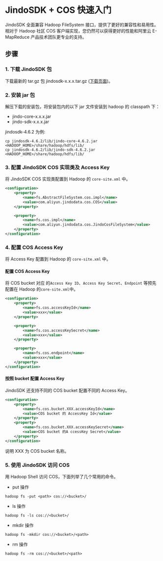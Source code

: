 # JindoSDK + COS 快速入门

JindoSDK 全面兼容 Hadoop FileSystem 接口，提供了更好的兼容性和易用性。
相对于 Hadoop 社区 COS 客户端实现，您仍然可以获得更好的性能和阿里云 E-MapReduce 产品技术团队更专业的支持。

## 步骤

### 1. 下载 JindoSDK 包
下载最新的 tar.gz 包 jindosdk-x.x.x.tar.gz ([下载页面](/docs/user/4.x/jindodata_download.md))。

### 2. 安装 jar 包
解压下载的安装包，将安装包内的以下 jar 文件安装到 hadoop 的 classpath 下：
* jindo-core-x.x.x.jar
* jindo-sdk-x.x.x.jar

jindosdk-4.6.2 为例:
```
cp jindosdk-4.6.2/lib/jindo-core-4.6.2.jar <HADOOP_HOME>/share/hadoop/hdfs/lib/
cp jindosdk-4.6.2/lib/jindo-sdk-4.6.2.jar <HADOOP_HOME>/share/hadoop/hdfs/lib/
```

### 3. 配置 JindoSDK COS 实现类及 Access Key

将 JindoSDK COS 实现类配置到 Hadoop 的 `core-site.xml` 中。

```xml
<configuration>
    <property>
        <name>fs.AbstractFileSystem.cos.impl</name>
        <value>com.aliyun.jindodata.cos.COS</value>
    </property>

    <property>
        <name>fs.cos.impl</name>
        <value>com.aliyun.jindodata.cos.JindoCosFileSystem</value>
    </property>
</configuration>

```

### 4. 配置 COS Access Key

将 Access Key 配置到 Hadoop 的 `core-site.xml` 中。

#### 配置 COS Access Key
将 COS bucket 对应 的`Access Key ID`、`Access Key Secret`、`Endpoint` 等预先配置在 Hadoop 的`core-site.xml`中。
```xml
<configuration>
    <property>
        <name>fs.cos.accessKeyId</name>
        <value>xxx</value>
    </property>

    <property>
        <name>fs.cos.accessKeySecret</name>
        <value>xxx</value>
    </property>

    <property>
        <name>fs.cos.endpoint</name>
        <value>xxx</value>
    </property>
</configuration>
```

#### 按照 bucket 配置 Access Key

JindoSDK 还支持不同的 COS bucket 配置不同的 Access Key。

```xml
<configuration>
    <property>
        <name>fs.cos.bucket.XXX.accessKeyId</name>
        <value>COS bucket 的 AccessKey Id</value>
    </property>
    <property>
        <name>fs.cos.bucket.XXX.accessKeySecret</name>
        <value>COS bucket 的A ccessKey Secret</value>
    </property>
</configuration>
```
说明 XXX 为 COS bucket 名称。

### 5. 使用 JindoSDK 访问 COS
用 Hadoop Shell 访问 COS，下面列举了几个常用的命令。

* put 操作
```
hadoop fs -put <path> cos://<bucket>/
```

* ls 操作
```
hadoop fs -ls cos://<bucket>/
```

* mkdir 操作
```
hadoop fs -mkdir cos://<bucket>/<path>
```

* rm 操作
```
hadoop fs -rm cos://<bucket>/<path>
```

